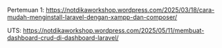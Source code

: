 Pertemuan 1:
https://notdikaworkshop.wordpress.com/2025/03/18/cara-mudah-menginstall-laravel-dengan-xampp-dan-composer/

UTS:
https://notdikaworkshop.wordpress.com/2025/05/11/membuat-dashboard-crud-di-dashboard-laravel/
